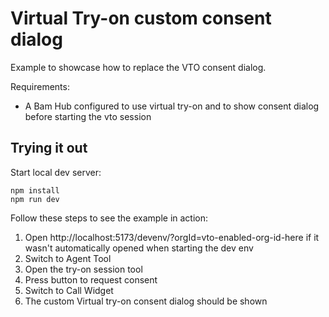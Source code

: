 # Virtual Try-on custom consent dialog

Example to showcase how to replace the VTO consent dialog.


Requirements:
* A Bam Hub configured to use virtual try-on and to show consent dialog before starting the vto session

## Trying it out

Start local dev server:

```
npm install
npm run dev
```

Follow these steps to see the example in action:

1. Open http://localhost:5173/devenv/?orgId=vto-enabled-org-id-here if it wasn't automatically opened when starting the dev env
2. Switch to Agent Tool
3. Open the try-on session tool
4. Press button to request consent
5. Switch to Call Widget
6. The custom Virtual try-on consent dialog should be shown
